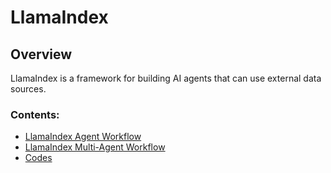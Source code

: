 # LlamaIndex

## Overview
LlamaIndex is a framework for building AI agents that can use external data sources.

<!-- ## Prerequisites

## Usage
<!--  -->

### Contents:
- [LlamaIndex Agent Workflow](./llamaindex-agent-workflow.md)
- [LlamaIndex Multi-Agent Workflow](./llamaindex-multi-agent-workflow.md)
- [Codes](./code)
